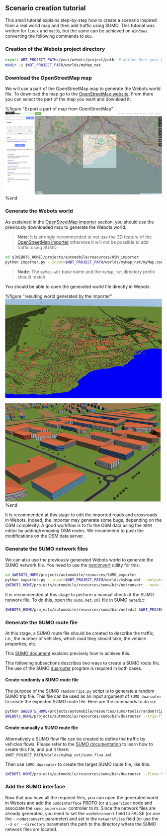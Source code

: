 ## Scenario creation tutorial

This small tutorial explains step-by-step how to create a scenario inspired from a real world map and then add traffic using SUMO.
This tutorial was written for `linux` and `macOS`, but the same can be achieved on `Windows` converting the following commands to `DOS`.


### Creation of the Webots project directory

```sh
export WBT_PROJECT_PATH=/your/webots/project/path  # define here your project path
mkdir -p $WBT_PROJECT_PATH/worlds/myMap_net
```


### Download the OpenStreetMap map

We will use a part of the OpenStreetMap map to generate the Webots world file. To download the map go to the [OpenStreetMap website](https://www.openstreetmap.org/export). From there you can select the part of the map you want and download it:

%figure "Export a part of map from OpenStreetMap"
![osm_export.png](images/osm_export.png)
%end


### Generate the Webots world

As explained in the [OpenStreetMap importer](openstreetmap-importer.md) section, you should use the previously downloaded map to generate the Webots world.

> **Note**:
It is strongly recommended to not use the 3D feature of the [OpenStreetMap importer](openstreetmap-importer.md) otherwise it will not be possible to add traffic using SUMO.

```sh
cd $(WEBOTS_HOME)/projects/automobile/resources/OSM_importer
python importer.py --input=$WBT_PROJECT_PATH/worlds/myMap_net/myMap.osm --output=$WBT_PROJECT_PATH/worlds/myMap.wbt
```

> **Node**:
The `myMap.wbt` base name and the `myMap_net` directory prefix should match.

You should be able to open the generated world file directly in Webots:

%figure "resulting world generated by the importer"
![osm_tutorial_import1.png](images/osm_tutorial_import1.png)

![osm_tutorial_import2.png](images/osm_tutorial_import2.png)
%end

It is recommended at this stage to edit the imported roads and crossroads in Webots.
Indeed, the importer may generate some bugs, depending on the OSM complexity.
A good workflow is to fix the OSM data using the `JOSM` editor by adding/removing OSM nodes.
We recommend to push the modifications on the OSM data server.


### Generate the SUMO network files

We can also use the previously generated Webots world to generate the SUMO network file.
You need to use the [netconvert](http://sumo.dlr.de/wiki/NETCONVERT) utility for this:

```sh
cd $WEBOTS_HOME/projects/automobile/resources/SUMO_exporter
python exporter.py --input=$WBT_PROJECT_PATH/worlds/myMap.wbt --output=$WBT_PROJECT_PATH/worlds/myMap_net
$WEBOTS_HOME/projects/automobile/resources/sumo/bin/netconvert --node-files=$WBT_PROJECT_PATH/worlds/myMap_net/sumo.nod.xml --edge-files=$WBT_PROJECT_PATH/worlds/myMap_net/sumo.edg.xml --output-file=$WBT_PROJECT_PATH/worlds/myMap_net/sumo.net.xml
```

It is recommended at this stage to perform a manual check of the SUMO network file.
To do this, open the `sumo.net.xml` file in SUMO `netedit`:

```sh
$WEBOTS_HOME/projects/automobile/resources/sumo/bin/netedit $WBT_PROJECT_PATH/worlds/myMap_net/sumo.net.xml
```


### Generate the SUMO route file

At this stage, a SUMO route file should be created to describe the traffic, i.e.,
the number of vehicles, which road they should take, the vehicle properties, etc.

This [SUMO document](http://sumo.dlr.de/wiki/Definition_of_Vehicles,_Vehicle_Types,_and_Routes) explains precisely how to achieve this.

This following subsections describes two ways to create a SUMO route file.
The use of the SUMO [duarouter](http://sumo.dlr.de/wiki/DUAROUTER) program is required in both cases.


#### Create randomly a SUMO route file

The purpose of the SUMO `randomTrips.py` script is to generate a random SUMO trip file.
This file can be used as an input argument of `SUMO duarouter` to create the expected SUMO route file.
Here are the commands to do so:

```sh
python $WEBOTS_HOME/projects/automobile/resources/sumo/tools/randomTrips.py -n $WBT_PROJECT_PATH/worlds/myMap_net/sumo.net.xml -o $WBT_PROJECT_PATH/worlds/myMap_net/sumo.trip.xml -e 3600 -p 2
$WEBOTS_HOME/projects/automobile/resources/sumo/bin/duarouter --trip-files $WBT_PROJECT_PATH/worlds/myMap_net/sumo.trip.xml --net-file $WBT_PROJECT_PATH/worlds/myMap_net/sumo.net.xml --output-file $WBT_PROJECT_PATH/worlds/myMap_net/sumo.rou.xml --ignore-errors true
```


#### Create manually a SUMO route file

Alternatively a SUMO flow file can be created to define the traffic by vehicles flows.
Please refer to the [SUMO documentation](http://sumo.dlr.de/wiki/Definition_of_Vehicles,_Vehicle_Types,_and_Routes)
to learn how to create this file, and put it there:
`$WBT_PROJECT_PATH/worlds/myMap_net/sumo.flow.xml`

Then use `SUMO duarouter` to create the target SUMO route file, like this:

```sh
$WEBOTS_HOME/projects/automobile/resources/sumo/bin/duarouter --flows $WBT_PROJECT_PATH/worlds/myMap_net/sumo.flow.xml --net-file $WBT_PROJECT_PATH/worlds/myMap_net/sumo.net.xml --output-file $WBT_PROJECT_PATH/worlds/myMap_net/sumo.rou.xml
```


### Add the SUMO interface

Now that you have all the required files, you can open the generated world in Webots and add the `SumoInterface` PROTO (or a `Supervisor` node and associate the `sumo_supervisor` controller to it). Since the network files are already generated, you need to set the `useNetconvert` field to FALSE (or use the `--noNetconvert` parameter) and set in the `networkfiles` field (or use the `--d or --directory` parameter) the path to the directory where the SUMO network files are located.
